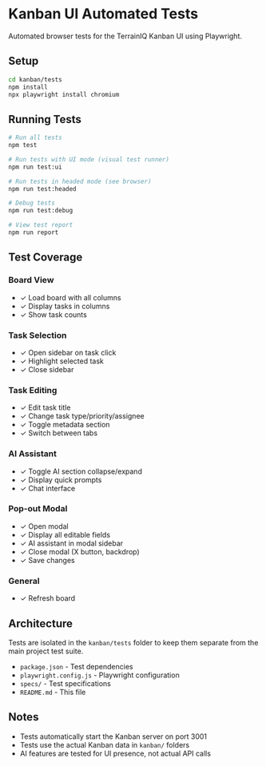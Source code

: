# Kanban UI Automated Tests

Automated browser tests for the TerrainIQ Kanban UI using Playwright.

## Setup

```bash
cd kanban/tests
npm install
npx playwright install chromium
```

## Running Tests

```bash
# Run all tests
npm test

# Run tests with UI mode (visual test runner)
npm run test:ui

# Run tests in headed mode (see browser)
npm run test:headed

# Debug tests
npm run test:debug

# View test report
npm run report
```

## Test Coverage

### Board View
- ✓ Load board with all columns
- ✓ Display tasks in columns
- ✓ Show task counts

### Task Selection
- ✓ Open sidebar on task click
- ✓ Highlight selected task
- ✓ Close sidebar

### Task Editing
- ✓ Edit task title
- ✓ Change task type/priority/assignee
- ✓ Toggle metadata section
- ✓ Switch between tabs

### AI Assistant
- ✓ Toggle AI section collapse/expand
- ✓ Display quick prompts
- ✓ Chat interface

### Pop-out Modal
- ✓ Open modal
- ✓ Display all editable fields
- ✓ AI assistant in modal sidebar
- ✓ Close modal (X button, backdrop)
- ✓ Save changes

### General
- ✓ Refresh board

## Architecture

Tests are isolated in the `kanban/tests` folder to keep them separate from the main project test suite.

- `package.json` - Test dependencies
- `playwright.config.js` - Playwright configuration
- `specs/` - Test specifications
- `README.md` - This file

## Notes

- Tests automatically start the Kanban server on port 3001
- Tests use the actual Kanban data in `kanban/` folders
- AI features are tested for UI presence, not actual API calls
